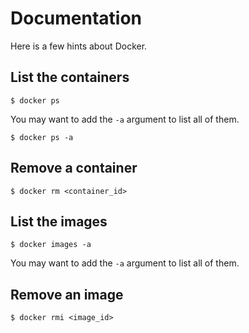 Documentation
=============

Here is a few hints about Docker.

List the containers
-------------------

    $ docker ps

You may want to add the `-a` argument to list all of them.

    $ docker ps -a

Remove a container
------------------

    $ docker rm <container_id>

List the images
---------------

    $ docker images -a

You may want to add the `-a` argument to list all of them.

Remove an image
---------------

    $ docker rmi <image_id>
